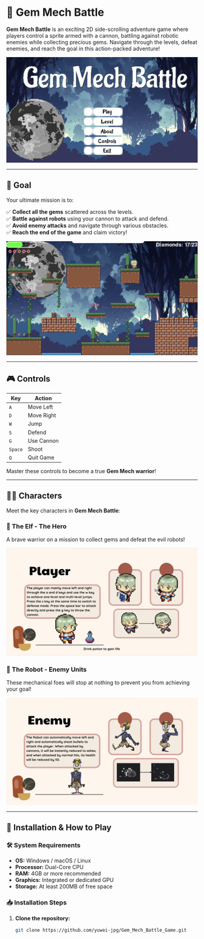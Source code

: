 # 🚀 Gem Mech Battle

**Gem Mech Battle** is an exciting 2D side-scrolling adventure game where players control a sprite armed with a cannon, battling against robotic enemies while collecting precious gems. Navigate through the levels, defeat enemies, and reach the goal in this action-packed adventure!

![Game Cover](https://github.com/yuwei-jpg/Gem_Mech_Battle_Game/blob/main/cover.png)

---

## 🎯 Goal
Your ultimate mission is to:

✅ **Collect all the gems** scattered across the levels.  
✅ **Battle against robots** using your cannon to attack and defend.  
✅ **Avoid enemy attacks** and navigate through various obstacles.  
✅ **Reach the end of the game** and claim victory!  

![Gameplay](https://github.com/yuwei-jpg/Gem_Mech_Battle_Game/blob/main/game.png)

---

## 🎮 Controls

| Key      | Action      |
|----------|------------|
| `A`      | Move Left  |
| `D`      | Move Right |
| `W`      | Jump       |
| `S`      | Defend     |
| `G`      | Use Cannon |
| `Space`  | Shoot      |
| `Q`      | Quit Game  |

Master these controls to become a true **Gem Mech warrior**!

---

## 🦸‍♂️ Characters

Meet the key characters in **Gem Mech Battle**:

### **🔹 The Elf - The Hero**
A brave warrior on a mission to collect gems and defeat the evil robots!  

![Elf Character](https://github.com/yuwei-jpg/Gem_Mech_Battle_Game/blob/main/elf.png)

### **🤖 The Robot - Enemy Units**
These mechanical foes will stop at nothing to prevent you from achieving your goal!  

![Robot Character](https://github.com/yuwei-jpg/Gem_Mech_Battle_Game/blob/main/robot.png)

---

## 🔧 Installation & How to Play

### **🛠 System Requirements**
- **OS:** Windows / macOS / Linux
- **Processor:** Dual-Core CPU
- **RAM:** 4GB or more recommended
- **Graphics:** Integrated or dedicated GPU
- **Storage:** At least 200MB of free space

### **📥 Installation Steps**
1. **Clone the repository:**
   ```bash
   git clone https://github.com/yuwei-jpg/Gem_Mech_Battle_Game.git

